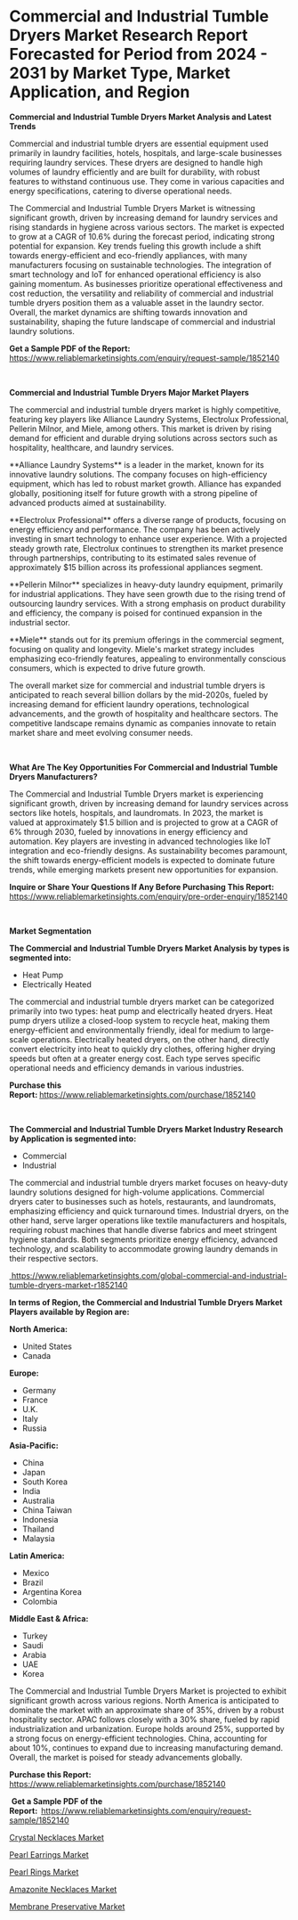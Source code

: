 <p><h1>Commercial and Industrial Tumble Dryers Market Research Report Forecasted for Period from 2024 -  2031 by Market Type, Market Application, and Region</h1></p><p><strong>Commercial and Industrial Tumble Dryers Market Analysis and Latest Trends</strong></p>
<p><p>Commercial and industrial tumble dryers are essential equipment used primarily in laundry facilities, hotels, hospitals, and large-scale businesses requiring laundry services. These dryers are designed to handle high volumes of laundry efficiently and are built for durability, with robust features to withstand continuous use. They come in various capacities and energy specifications, catering to diverse operational needs.</p><p>The Commercial and Industrial Tumble Dryers Market is witnessing significant growth, driven by increasing demand for laundry services and rising standards in hygiene across various sectors. The market is expected to grow at a CAGR of 10.6% during the forecast period, indicating strong potential for expansion. Key trends fueling this growth include a shift towards energy-efficient and eco-friendly appliances, with many manufacturers focusing on sustainable technologies. The integration of smart technology and IoT for enhanced operational efficiency is also gaining momentum. As businesses prioritize operational effectiveness and cost reduction, the versatility and reliability of commercial and industrial tumble dryers position them as a valuable asset in the laundry sector. Overall, the market dynamics are shifting towards innovation and sustainability, shaping the future landscape of commercial and industrial laundry solutions.</p></p>
<p><strong>Get a Sample PDF of the Report:&nbsp;</strong> <a href="https://www.reliablemarketinsights.com/enquiry/request-sample/1852140?utm_campaign=1589&utm_medium=2&utm_source=Github&utm_content=ia&utm_term=18102024&utm_id=commercial-and-industrial-tumble-dryers">https://www.reliablemarketinsights.com/enquiry/request-sample/1852140</a></p>
<p>&nbsp;</p>
<p><strong>Commercial and Industrial Tumble Dryers Major Market Players</strong></p>
<p><p>The commercial and industrial tumble dryers market is highly competitive, featuring key players like Alliance Laundry Systems, Electrolux Professional, Pellerin Milnor, and Miele, among others. This market is driven by rising demand for efficient and durable drying solutions across sectors such as hospitality, healthcare, and laundry services.</p><p>**Alliance Laundry Systems** is a leader in the market, known for its innovative laundry solutions. The company focuses on high-efficiency equipment, which has led to robust market growth. Alliance has expanded globally, positioning itself for future growth with a strong pipeline of advanced products aimed at sustainability.</p><p>**Electrolux Professional** offers a diverse range of products, focusing on energy efficiency and performance. The company has been actively investing in smart technology to enhance user experience. With a projected steady growth rate, Electrolux continues to strengthen its market presence through partnerships, contributing to its estimated sales revenue of approximately $15 billion across its professional appliances segment.</p><p>**Pellerin Milnor** specializes in heavy-duty laundry equipment, primarily for industrial applications. They have seen growth due to the rising trend of outsourcing laundry services. With a strong emphasis on product durability and efficiency, the company is poised for continued expansion in the industrial sector.</p><p>**Miele** stands out for its premium offerings in the commercial segment, focusing on quality and longevity. Miele's market strategy includes emphasizing eco-friendly features, appealing to environmentally conscious consumers, which is expected to drive future growth.</p><p>The overall market size for commercial and industrial tumble dryers is anticipated to reach several billion dollars by the mid-2020s, fueled by increasing demand for efficient laundry operations, technological advancements, and the growth of hospitality and healthcare sectors. The competitive landscape remains dynamic as companies innovate to retain market share and meet evolving consumer needs.</p></p>
<p>&nbsp;</p>
<p><strong>What Are The Key Opportunities For Commercial and Industrial Tumble Dryers Manufacturers?</strong></p>
<p><p>The Commercial and Industrial Tumble Dryers market is experiencing significant growth, driven by increasing demand for laundry services across sectors like hotels, hospitals, and laundromats. In 2023, the market is valued at approximately $1.5 billion and is projected to grow at a CAGR of 6% through 2030, fueled by innovations in energy efficiency and automation. Key players are investing in advanced technologies like IoT integration and eco-friendly designs. As sustainability becomes paramount, the shift towards energy-efficient models is expected to dominate future trends, while emerging markets present new opportunities for expansion.</p></p>
<p><strong>Inquire or Share Your Questions If Any Before Purchasing This Report:</strong> <a href="https://www.reliablemarketinsights.com/enquiry/pre-order-enquiry/1852140?utm_campaign=1589&utm_medium=2&utm_source=Github&utm_content=ia&utm_term=18102024&utm_id=commercial-and-industrial-tumble-dryers">https://www.reliablemarketinsights.com/enquiry/pre-order-enquiry/1852140</a></p>
<p>&nbsp;</p>
<p><strong>Market Segmentation</strong></p>
<p><strong>The Commercial and Industrial Tumble Dryers Market Analysis by types is segmented into:</strong></p>
<p><ul><li>Heat Pump</li><li>Electrically Heated</li></ul></p>
<p><p>The commercial and industrial tumble dryers market can be categorized primarily into two types: heat pump and electrically heated dryers. Heat pump dryers utilize a closed-loop system to recycle heat, making them energy-efficient and environmentally friendly, ideal for medium to large-scale operations. Electrically heated dryers, on the other hand, directly convert electricity into heat to quickly dry clothes, offering higher drying speeds but often at a greater energy cost. Each type serves specific operational needs and efficiency demands in various industries.</p></p>
<p><strong>Purchase this Report:&nbsp;</strong><a href="https://www.reliablemarketinsights.com/purchase/1852140?utm_campaign=1589&utm_medium=2&utm_source=Github&utm_content=ia&utm_term=18102024&utm_id=commercial-and-industrial-tumble-dryers">https://www.reliablemarketinsights.com/purchase/1852140</a></p>
<p>&nbsp;</p>
<p><strong>The Commercial and Industrial Tumble Dryers Market Industry Research by Application is segmented into:</strong></p>
<p><ul><li>Commercial</li><li>Industrial</li></ul></p>
<p><p>The commercial and industrial tumble dryers market focuses on heavy-duty laundry solutions designed for high-volume applications. Commercial dryers cater to businesses such as hotels, restaurants, and laundromats, emphasizing efficiency and quick turnaround times. Industrial dryers, on the other hand, serve larger operations like textile manufacturers and hospitals, requiring robust machines that handle diverse fabrics and meet stringent hygiene standards. Both segments prioritize energy efficiency, advanced technology, and scalability to accommodate growing laundry demands in their respective sectors.</p></p>
<p><a href="https://www.reliablemarketinsights.com/global-commercial-and-industrial-tumble-dryers-market-r1852140?utm_campaign=1589&utm_medium=2&utm_source=Github&utm_content=ia&utm_term=18102024&utm_id=commercial-and-industrial-tumble-dryers">&nbsp;https://www.reliablemarketinsights.com/global-commercial-and-industrial-tumble-dryers-market-r1852140</a></p>
<p><strong>In terms of Region, the Commercial and Industrial Tumble Dryers Market Players available by Region are:</strong></p>
<p>
    <p> <strong> North America: </strong>
        <ul>
            <li>United States</li>
            <li>Canada</li>
        </ul>
        </p> 
    <p> <strong> Europe: </strong>
        <ul>
            <li>Germany</li>
            <li>France</li>
            <li>U.K.</li>
            <li>Italy</li>
            <li>Russia</li>
        </ul>
        </p> 
    <p> <strong> Asia-Pacific: </strong>
        <ul>
            <li>China</li>
            <li>Japan</li>
            <li>South Korea</li>
            <li>India</li>
            <li>Australia</li>
            <li>China Taiwan</li>
            <li>Indonesia</li>
            <li>Thailand</li>
            <li>Malaysia</li>
        </ul>
        </p> 
    <p> <strong> Latin America: </strong>
        <ul>
            <li>Mexico</li>
            <li>Brazil</li>
            <li>Argentina Korea</li>
            <li>Colombia</li>
        </ul>
        </p> 
    <p> <strong> Middle East & Africa: </strong>
        <ul>
            <li>Turkey</li>
            <li>Saudi</li>
            <li>Arabia</li>
            <li>UAE</li>
            <li>Korea</li>
        </ul>
    </p>
    </p>
<p><p>The Commercial and Industrial Tumble Dryers Market is projected to exhibit significant growth across various regions. North America is anticipated to dominate the market with an approximate share of 35%, driven by a robust hospitality sector. APAC follows closely with a 30% share, fueled by rapid industrialization and urbanization. Europe holds around 25%, supported by a strong focus on energy-efficient technologies. China, accounting for about 10%, continues to expand due to increasing manufacturing demand. Overall, the market is poised for steady advancements globally.</p></p>
<p><strong>Purchase this Report: </strong><a href="https://www.reliablemarketinsights.com/purchase/1852140?utm_campaign=1589&utm_medium=2&utm_source=Github&utm_content=ia&utm_term=18102024&utm_id=commercial-and-industrial-tumble-dryers">https://www.reliablemarketinsights.com/purchase/1852140</a></p>
<p>&nbsp;<strong>Get a Sample PDF of the Report:&nbsp;&nbsp;</strong><a href="https://www.reliablemarketinsights.com/enquiry/request-sample/1852140?utm_campaign=1589&utm_medium=2&utm_source=Github&utm_content=ia&utm_term=18102024&utm_id=commercial-and-industrial-tumble-dryers">https://www.reliablemarketinsights.com/enquiry/request-sample/1852140</a></p>
<p><strong></strong></p>
<p><p><a href="https://www.linkedin.com/pulse/crystal-necklaces-market-trends-growth-outlook-2024-2031-pui2e?utm_campaign=1589&utm_medium=2&utm_source=Github&utm_content=ia&utm_term=18102024&utm_id=commercial-and-industrial-tumble-dryers">Crystal Necklaces Market</a></p><p><a href="https://www.linkedin.com/pulse/emerging-trends-pearl-earrings-market-detailed-overview-applications-mn3ze?utm_campaign=1589&utm_medium=2&utm_source=Github&utm_content=ia&utm_term=18102024&utm_id=commercial-and-industrial-tumble-dryers">Pearl Earrings Market</a></p><p><a href="https://www.linkedin.com/pulse/future-ready-strategic-insights-global-pearl-rings-market-2024-nayte?utm_campaign=1589&utm_medium=2&utm_source=Github&utm_content=ia&utm_term=18102024&utm_id=commercial-and-industrial-tumble-dryers">Pearl Rings Market</a></p><p><a href="https://www.linkedin.com/pulse/amazonite-necklaces-market-matrix-applications-types-cagr-growth-qcswe?utm_campaign=1589&utm_medium=2&utm_source=Github&utm_content=ia&utm_term=18102024&utm_id=commercial-and-industrial-tumble-dryers">Amazonite Necklaces Market</a></p><p><a href="https://www.linkedin.com/pulse/future-innovation-global-membrane-preservative-market-growth-be2ff?utm_campaign=1589&utm_medium=2&utm_source=Github&utm_content=ia&utm_term=18102024&utm_id=commercial-and-industrial-tumble-dryers">Membrane Preservative Market</a></p></p>